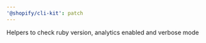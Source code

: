 ```yaml
---
'@shopify/cli-kit': patch
---
```


Helpers to check ruby version, analytics enabled and verbose mode
